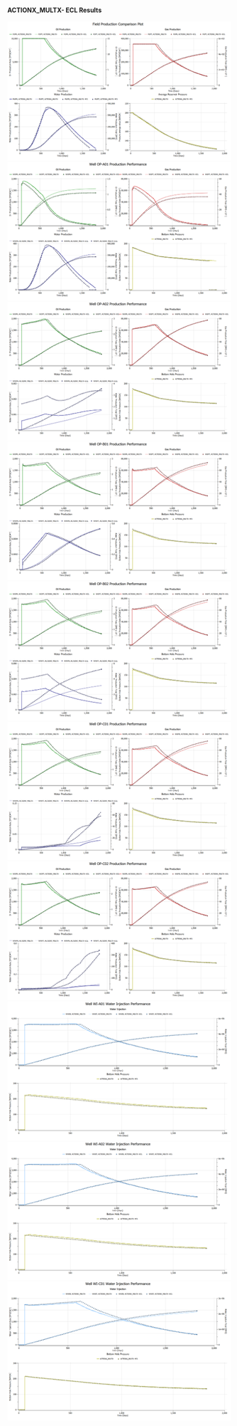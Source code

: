 #### ACTIONX_MULTX- ECL Results

![](ECL/ACTIONX_MULTX--Field_Production_Comparison_Plot.png)
![](ECL/ACTIONX_MULTX--Well_OP_A01_Production_Performance.png)
![](ECL/ACTIONX_MULTX--Well_OP_A02_Production_Performance.png)
![](ECL/ACTIONX_MULTX--Well_OP_B01_Production_Performance.png)
![](ECL/ACTIONX_MULTX--Well_OP_B02_Production_Performance.png)
![](ECL/ACTIONX_MULTX--Well_OP_C01_Production_Performance.png)
![](ECL/ACTIONX_MULTX--Well_OP_C02_Production_Performance.png)
![](ECL/ACTIONX_MULTX--Well_WI_A01_Water_Injection_Performance.png)
![](ECL/ACTIONX_MULTX--Well_WI_A02_Water_Injection_Performance.png)
![](ECL/ACTIONX_MULTX--Well_WI_C01_Water_Injection_Performance.png)
